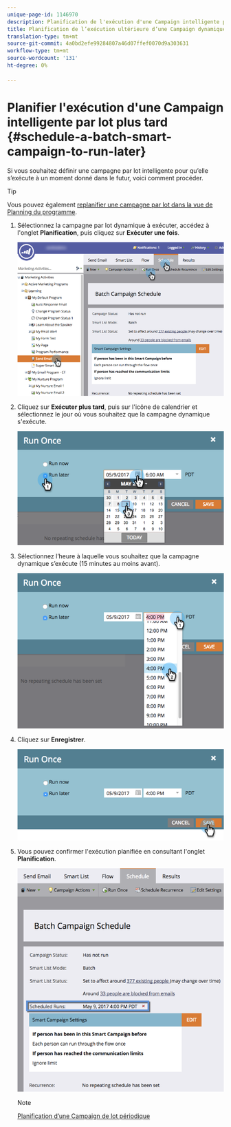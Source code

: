 ```yaml
---
unique-page-id: 1146970
description: Planification de l'exécution d'une Campaign intelligente par lot plus tard - Documentation du marketing - Documentation du produit
title: Planification de l’exécution ultérieure d’une Campaign dynamique par lot
translation-type: tm+mt
source-git-commit: 4a0bd2efe99284807a46d07ffef0070d9a303631
workflow-type: tm+mt
source-wordcount: '131'
ht-degree: 0%

---
```



# Planifier l&#39;exécution d&#39;une Campaign intelligente par lot plus tard {#schedule-a-batch-smart-campaign-to-run-later}

Si vous souhaitez définir une campagne par lot intelligente pour qu’elle s’exécute à un moment donné dans le futur, voici comment procéder.

>[!TIP]
>
>Vous pouvez également [replanifier une campagne par lot dans la vue de Planning du programme](/help/marketo/product-docs/core-marketo-concepts/programs/program-schedule-view/reschedule-a-batch-smart-campaign-in-the-program-schedule-view.md).

1. Sélectionnez la campagne par lot dynamique à exécuter, accédez à l&#39;onglet **Planification**, puis cliquez sur **Exécuter une fois**.

   ![](assets/scheduledruns2.png)

1. Cliquez sur **Exécuter plus tard**, puis sur l&#39;icône de calendrier et sélectionnez le jour où vous souhaitez que la campagne dynamique s&#39;exécute.

   ![](assets/runonce.png)

1. Sélectionnez l’heure à laquelle vous souhaitez que la campagne dynamique s’exécute (15 minutes au moins avant).

   ![](assets/runoncetime.png)

1. Cliquez sur **Enregistrer**.

   ![](assets/runoncetimesave.png)

1. Vous pouvez confirmer l&#39;exécution planifiée en consultant l&#39;onglet **Planification**.

   ![](assets/scheduledrunsbox.png)

   >[!NOTE]
   >
   >[Planification d’une Campaign de lot périodique](/help/marketo/product-docs/core-marketo-concepts/smart-campaigns/using-smart-campaigns/schedule-a-recurring-batch-campaign.md)
